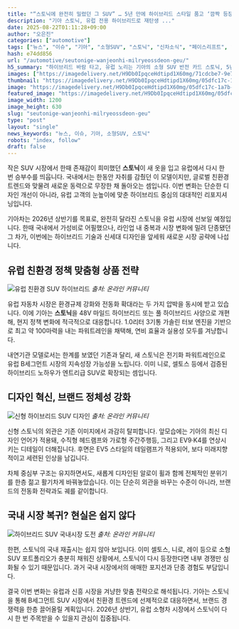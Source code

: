 ```yaml
---
title: "“스토닉에 완전히 밀렸던 그 SUV” … 5년 만에 하이브리드 스타일 품고 ‘깜짝 등장’"
description: "기아 스토닉, 유럽 전용 하이브리드로 재탄생 ..."
date: 2025-08-22T01:11:28+09:00
author: "오은진"
categories: ["automotive"]
tags: ["뉴스", "이슈", "기아", "소형SUV", "스토닉", "신차소식", "페이스리프트", "유럽자동차시장", "하이브리드SUV트렌드"]
hash: e74dd856
url: "/automotive/seutonige-wanjeonhi-milryeossdeon-geu/"
h5_summary: "하이브리드 바람 타고, 유럽 노리는 기아의 소형 SUV 반전 카드 스토닉, 5년 만에 친환경 전략으로 재등장"
images: ["https://imagedelivery.net/H9Db0IpqceHdtipd1X60mg/71cdcbe7-9e74-4896-0558-2457187ded00/public", "https://imagedelivery.net/H9Db0IpqceHdtipd1X60mg/55072fdb-db17-45f4-2adf-085edeebbe00/public", "https://imagedelivery.net/H9Db0IpqceHdtipd1X60mg/05dfc17c-1a7b-40b3-0e22-ebcc65de5d00/public", "https://imagedelivery.net/H9Db0IpqceHdtipd1X60mg/fe85e964-26a6-4306-7e96-077a88d14300/public"]
thumbnail: "https://imagedelivery.net/H9Db0IpqceHdtipd1X60mg/05dfc17c-1a7b-40b3-0e22-ebcc65de5d00/public"
image: "https://imagedelivery.net/H9Db0IpqceHdtipd1X60mg/05dfc17c-1a7b-40b3-0e22-ebcc65de5d00/public"
featured_image: "https://imagedelivery.net/H9Db0IpqceHdtipd1X60mg/05dfc17c-1a7b-40b3-0e22-ebcc65de5d00/public"
image_width: 1200
image_height: 630
slug: "seutonige-wanjeonhi-milryeossdeon-geu"
type: "post"
layout: "single"
news_keywords: "뉴스, 이슈, 기아, 소형SUV, 스토닉"
robots: "index, follow"
draft: false
---
```


작은 SUV 시장에서 한때 존재감이 희미했던 **스토닉**이 새 옷을 입고 유럽에서 다시 한 번 승부수를 띄웁니다. 국내에서는 한동안 자취를 감췄던 이 모델이지만, 글로벌 친환경 트렌드와 맞물려 새로운 동력으로 무장한 채 돌아오는 셈입니다. 이번 변화는 단순한 디자인 개선이 아니라, 유럽 고객의 눈높이에 맞춘 하이브리드 중심의 대대적인 리포지셔닝입니다.

기아차는 2026년 상반기를 목표로, 완전히 달라진 스토닉을 유럽 시장에 선보일 예정입니다. 한때 국내에서 가성비로 어필했으나, 라인업 내 중복과 시장 변화에 밀려 단종됐던 그 차가, 이번에는 하이브리드 기술과 신세대 디자인을 앞세워 새로운 시장 공략에 나섭니다.

## 유럽 친환경 정책 맞춤형 상품 전략

![유럽 친환경 SUV 하이브리드](https://imagedelivery.net/H9Db0IpqceHdtipd1X60mg/71cdcbe7-9e74-4896-0558-2457187ded00/public)
*출처: 온라인 커뮤니티*


유럽 자동차 시장은 환경규제 강화와 전동화 확대라는 두 가지 압박을 동시에 받고 있습니다. 이에 기아는 **스토닉**을 48V 마일드 하이브리드 또는 풀 하이브리드 사양으로 개편해, 현지 정책 변화에 적극적으로 대응합니다. 1.0리터 3기통 가솔린 터보 엔진을 기반으로 최고 약 100마력을 내는 파워트레인을 채택해, 연비 효율과 실용성 모두를 겨냥합니다.

내연기관 모델로서는 한계를 보였던 기존과 달리, 새 스토닉은 전기화 파워트레인으로 유럽 B세그먼트 시장의 지속성장 가능성을 노립니다. 이미 니로, 셀토스 등에서 검증된 하이브리드 노하우가 엔트리급 SUV로 확장되는 셈입니다.

## 디자인 혁신, 브랜드 정체성 강화

![신형 하이브리드 SUV 디자인](https://imagedelivery.net/H9Db0IpqceHdtipd1X60mg/55072fdb-db17-45f4-2adf-085edeebbe00/public)
*출처: 온라인 커뮤니티*


신형 스토닉의 외관은 기존 이미지에서 과감히 탈피합니다. 앞모습에는 기아의 최신 디자인 언어가 적용돼, 수직형 헤드램프와 가로형 주간주행등, 그리고 EV9·K4를 연상시키는 디테일이 더해집니다. 후면은 EV5 스타일의 테일램프가 적용되어, 보다 미래지향적이고 세련된 인상을 남깁니다.

차체 중심부 구조는 유지하면서도, 새롭게 디자인된 알로이 휠과 함께 전체적인 분위기를 한층 젊고 활기차게 바꿔놓았습니다. 이는 단순히 외관을 바꾸는 수준이 아니라, 브랜드의 전동화 전략과도 궤를 같이합니다.

## 국내 시장 복귀? 현실은 쉽지 않다

![하이브리드 SUV 국내시장 도전](https://imagedelivery.net/H9Db0IpqceHdtipd1X60mg/fe85e964-26a6-4306-7e96-077a88d14300/public)
*출처: 온라인 커뮤니티*


한편, 스토닉의 국내 재출시는 쉽지 않아 보입니다. 이미 셀토스, 니로, 레이 등으로 소형 SUV 포트폴리오가 충분히 채워진 상황에서, 스토닉이 다시 등장한다면 내부 경쟁만 심화될 수 있기 때문입니다. 과거 국내 시장에서의 애매한 포지션과 단종 경험도 부담입니다.

결국 이번 변화는 유럽과 신흥 시장을 겨냥한 맞춤 전략으로 해석됩니다. 기아는 스토닉을 통해 B세그먼트 SUV 시장에서 친환경 트렌드에 선제적으로 대응하면서, 브랜드 경쟁력을 한층 끌어올릴 계획입니다. 2026년 상반기, 유럽 소형차 시장에서 스토닉이 다시 한 번 주목받을 수 있을지 관심이 집중됩니다.
